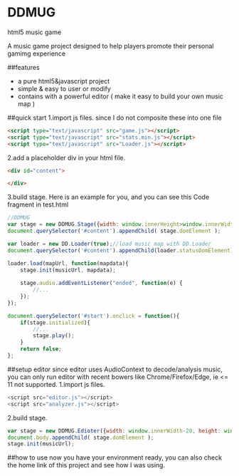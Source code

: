 # DDMUG
html5 music game

A music game project designed to help players promote their personal gamimg experience

##features
 - a pure html5&javascript project
 - simple & easy to user or modify
 - contains with a powerful editor ( make it easy to build your own music map )

##quick start
1.import js files. since I do not composite these into one file 
```html
<script type="text/javascript" src="game.js"></script>
<script type="text/javascript" src="stats.min.js"></script>
<script type="text/javascript" src="Loader.js"></script>
```
2.add a placeholder div in your html file.
```html
<div id="content">

</div>
```
3.build stage. Here is an example for you, and you can see this Code fragment in test.html
```javascript
//DDMUG
var stage = new DDMUG.Stage({width: window.innerHeight>window.innerWidth?window.innerWidth-5:600, height: window.innerHeight-5});
document.querySelector('#content').appendChild( stage.domElement );

var loader = new DD.Loader(true);//load music map with DD.Loader
document.querySelector('#content').appendChild(loader.statusDomElement);

loader.load(mapUrl, function(mapdata){
	stage.init(musicUrl, mapdata);
	
	stage.audio.addEventListener("ended", function(e) {
		//... 
	});
});

document.querySelector('#start').onclick = function(){
	if(stage.initialized){
		//...
		stage.play();
	}
	return false;
};
```
##setup editor
since editor uses AudioContext to decode/analysis music, you can only run editor with recent bowers like Chrome/Firefox/Edge, ie <= 11 not supported.
1.import js files.
```javascript
<script src="editor.js"></script>
<script src="analyzer.js"></script>
```
2.build stage.
```javascript
var stage = new DDMUG.Edioter({width: window.innerWidth-20, height: window.innerHeight-40});
document.body.appendChild( stage.domElement );
stage.init(musicUrl);
```
##how to use
now you have your environment ready, you can also check the home link of this project and see how I was using.
